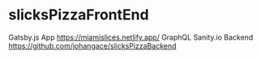 # slicksPizzaFrontEnd
Gatsby.js App  https://miamislices.netlify.app/
GraphQL Sanity.io Backend  https://github.com/johangace/slicksPizzaBackend
